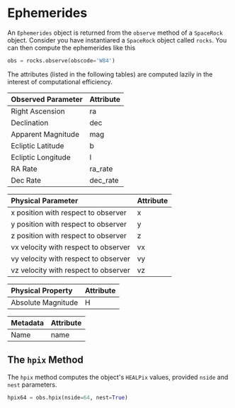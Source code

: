 # Ephemerides

An `Ephemerides` object is returned from the `observe` method of a `SpaceRock` object. 
Consider you have instantiared a `SpaceRock` object called `rocks`. You can then compute the 
ephemerides like this

```Python
obs = rocks.observe(obscode='W84')
```

The attributes (listed in the following tables) are computed lazily in the interest of computational efficiency.

| Observed Parameter                    | Attribute   |
|:--------------------------------------|:------------|
| Right Ascension                       | ra          |
| Declination                           | dec         |
| Apparent Magnitude                    | mag         |
| Ecliptic Latitude                     | b           |
| Ecliptic Longitude                    | l           |
| RA Rate                               | ra_rate     |
| Dec Rate                              | dec_rate    |

| Physical Parameter                    | Attribute   |
|:--------------------------------------|:------------|
| x position with respect to observer   | x           |
| y position with respect to observer   | y           |
| z position with respect to observer   | z           |
| vx velocity with respect to observer  | vx          |
| vy velocity with respect to observer  | vy          |
| vz velocity with respect to observer  | vz          |

| Physical Property                     | Attribute   |
|:--------------------------------------|:------------|
| Absolute Magnitude                    | H           |

| Metadata                              | Attribute   |
|:--------------------------------------|:------------|
| Name                                  | name        |

## The `hpix` Method

The `hpix` method computes the object's `HEALPix` values, provided `nside` and `nest` parameters.

```Python
hpix64 = obs.hpix(nside=64, nest=True)
```